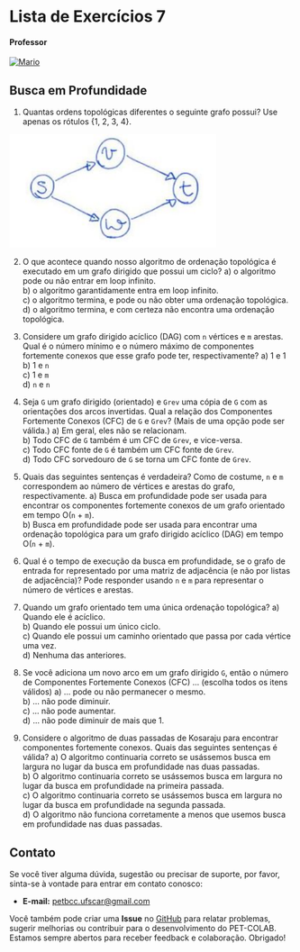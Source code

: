 # Lista de Exercícios 7

#### Professor
[![Mario](https://img.shields.io/badge/Mario_San_Felice-%2300599C.svg?style=for-the-badge&logo=GoogleScholar&logoColor=white)](https://site.dc.ufscar.br/docente/5cee7e5d48365a001679f750)

## Busca em Profundidade

1. Quantas ordens topológicas diferentes o seguinte grafo possui? Use apenas os rótulos {1, 2, 3, 4}.

![Imagem 1](https://github.com/petbccufscar/.github/raw/main/pet-colab/AED2/Mario/Captura%20de%20tela%202024-03-12%20180014.png)


2. O que acontece quando nosso algoritmo de ordenação topológica é executado em um grafo dirigido que possui um ciclo?
   a) o algoritmo pode ou não entrar em loop infinito.  
   b) o algoritmo garantidamente entra em loop infinito.  
   c) o algoritmo termina, e pode ou não obter uma ordenação topológica.  
   d) o algoritmo termina, e com certeza não encontra uma ordenação topológica.  

3. Considere um grafo dirigido acíclico (DAG) com `n` vértices e `m` arestas. Qual é o número mínimo e o número máximo de componentes fortemente conexos que esse grafo pode ter, respectivamente?
   a) 1 e 1  
   b) 1 e `n`  
   c) 1 e `m`  
   d) `n` e `n`  

4. Seja `G` um grafo dirigido (orientado) e `Grev` uma cópia de `G` com as orientações dos arcos invertidas. Qual a relação dos Componentes Fortemente Conexos (CFC) de `G` e `Grev`? (Mais de uma opção pode ser válida.)
   a) Em geral, eles não se relacionam.  
   b) Todo CFC de `G` também é um CFC de `Grev`, e vice-versa.  
   c) Todo CFC fonte de `G` é também um CFC fonte de `Grev`.  
   d) Todo CFC sorvedouro de `G` se torna um CFC fonte de `Grev`.  

5. Quais das seguintes sentenças é verdadeira? Como de costume, `n` e `m` correspondem ao número de vértices e arestas do grafo, respectivamente.
   a) Busca em profundidade pode ser usada para encontrar os componentes fortemente conexos de um grafo orientado em tempo O(`n` + `m`).  
   b) Busca em profundidade pode ser usada para encontrar uma ordenação topológica para um grafo dirigido acíclico (DAG) em tempo O(`n` + `m`).  

6. Qual é o tempo de execução da busca em profundidade, se o grafo de entrada for representado por uma matriz de adjacência (e não por listas de adjacência)? Pode responder usando `n` e `m` para representar o número de vértices e arestas.

7. Quando um grafo orientado tem uma única ordenação topológica?
   a) Quando ele é acíclico.  
   b) Quando ele possui um único ciclo.  
   c) Quando ele possui um caminho orientado que passa por cada vértice uma vez.  
   d) Nenhuma das anteriores.  

8. Se você adiciona um novo arco em um grafo dirigido `G`, então o número de Componentes Fortemente Conexos (CFC) ... (escolha todos os itens válidos)
   a) ... pode ou não permanecer o mesmo.  
   b) ... não pode diminuir.  
   c) ... não pode aumentar.  
   d) ... não pode diminuir de mais que 1.  

9.  Considere o algoritmo de duas passadas de Kosaraju para encontrar componentes fortemente conexos. Quais das seguintes sentenças é válida?
   a) O algoritmo continuaria correto se usássemos busca em largura no lugar da busca em profundidade nas duas passadas.  
   b) O algoritmo continuaria correto se usássemos busca em largura no lugar da busca em profundidade na primeira passada.  
   c) O algoritmo continuaria correto se usássemos busca em largura no lugar da busca em profundidade na segunda passada.  
   d) O algoritmo não funciona corretamente a menos que usemos busca em profundidade nas duas passadas.  

## Contato

Se você tiver alguma dúvida, sugestão ou precisar de suporte, por favor, sinta-se à vontade para entrar em contato conosco:

- **E-mail:** petbcc.ufscar@gmail.com

Você também pode criar uma **Issue** no [GitHub](https://github.com/petbccufscar/pet-colab/issues) para relatar problemas, sugerir melhorias ou contribuir para o desenvolvimento do PET-COLAB. Estamos sempre abertos para receber feedback e colaboração. Obrigado!
